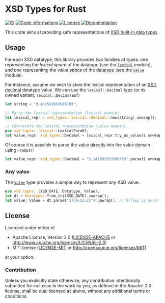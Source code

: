 # XSD Types for Rust

[![CI](https://github.com/timothee-haudebourg/xsd-types/workflows/CI/badge.svg)](https://github.com/timothee-haudebourg/xsd-types/actions)
[![Crate informations](https://img.shields.io/crates/v/xsd-types.svg?style=flat-square)](https://crates.io/crates/xsd-types)
[![License](https://img.shields.io/crates/l/xsd-types.svg?style=flat-square)](https://github.com/timothee-haudebourg/xsd-types#license)
[![Documentation](https://img.shields.io/badge/docs-latest-blue.svg?style=flat-square)](https://docs.rs/xsd-types)

<!-- cargo-rdme start -->

This crate aims at providing safe representations
of [XSD built-in data types][xsd].

[xsd]: <https://www.w3.org/TR/xmlschema-2/#built-in-datatypes>

## Usage

For each XSD datatype, this library provides two families of types:
one representing the *lexical space* of the datatype (see the [`lexical`]
module), and one representing the *value space* of the datatype (see the
[`value`] module).

For instance, assume we wish to store the lexical representation of an
[XSD decimal][xsd-decimal] datatype value. We can use the
`lexical::Decimal` type (or its owned variant, `lexical::DecimalBuf`)

[`lexical`]: https://docs.rs/xsd-types/latest/xsd_types/lexical/
[`value`]: https://docs.rs/xsd-types/latest/xsd_types/value/
[xsd-decimal]: <https://www.w3.org/TR/xmlschema11-2/#decimal>

```rust
let string = "3.141592653589793";

// Parse the lexical representation (lexical domain).
let lexical_repr = xsd_types::lexical::Decimal::new(string).unwrap();

// Interprets the lexical representation (value domain).
use xsd_types::lexical::LexicalFormOf;
let value_repr: xsd_types::Decimal = lexical_repr.try_as_value().unwrap();
```

Of course it is possible to parse the value directly into the value domain
using `FromStr`:
```rust
let value_repr: xsd_types::Decimal = "3.141592653589793".parse().unwrap();
```

### Any value

The [`Value`] type provides a simple way to represent *any* XSD value.

```rust
use xsd_types::{XSD_DATE, Datatype, Value};
let dt = Datatype::from_iri(XSD_DATE).unwrap();
let value: Value = dt.parse("1758-12-25").unwrap(); // Halley is back!
```

[`Value`]: crate::Value

<!-- cargo-rdme end -->

## License

Licensed under either of

 * Apache License, Version 2.0 ([LICENSE-APACHE](LICENSE-APACHE) or http://www.apache.org/licenses/LICENSE-2.0)
 * MIT license ([LICENSE-MIT](LICENSE-MIT) or http://opensource.org/licenses/MIT)

at your option.

### Contribution

Unless you explicitly state otherwise, any contribution intentionally submitted
for inclusion in the work by you, as defined in the Apache-2.0 license, shall be dual licensed as above, without any
additional terms or conditions.
